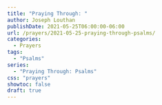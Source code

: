 ```yaml
---
title: "Praying Through: "
author: Joseph Louthan
publishDate: 2021-05-25T06:00:00-06:00
url: /prayers/2021-05-25-praying-through-psalms/
categories:
  - Prayers
tags:
  - "Psalms"
series:
  - "Praying Through: Psalms"
css: "prayers"
showtoc: false
draft: true
---
```

<div style="font-variant: small-caps;">

</div>

```text

```

